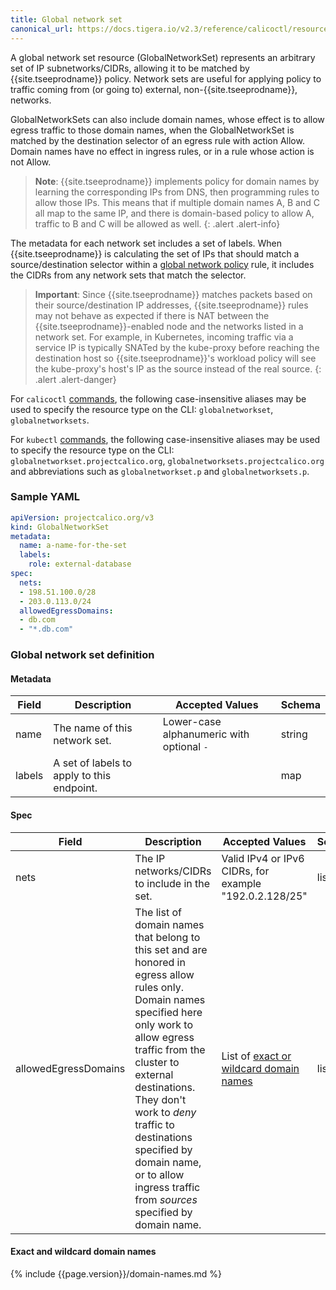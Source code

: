 ```yaml
---
title: Global network set
canonical_url: https://docs.tigera.io/v2.3/reference/calicoctl/resources/globalnetworkset
---
```


A global network set resource (GlobalNetworkSet) represents an arbitrary set of IP subnetworks/CIDRs,
allowing it to be matched by {{site.tseeprodname}} policy.  Network sets are useful for applying policy to traffic
coming from (or going to) external, non-{{site.tseeprodname}}, networks.

GlobalNetworkSets can also include domain names, whose effect is to allow egress traffic to those
domain names, when the GlobalNetworkSet is matched by the destination selector of an egress rule
with action Allow.  Domain names have no effect in ingress rules, or in a rule whose action is not
Allow.

> **Note**: {{site.tseeprodname}} implements policy for domain names by learning the
> corresponding IPs from DNS, then programming rules to allow those IPs.  This means that
> if multiple domain names A, B and C all map to the same IP, and there is domain-based
> policy to allow A, traffic to B and C will be allowed as well.
{: .alert .alert-info}

The metadata for each network set includes a set of labels.  When {{site.tseeprodname}} is calculating the set of
IPs that should match a source/destination selector within a
[global network policy]({{site.url}}/{{page.version}}/reference/resources/globalnetworkpolicy) rule, it includes
the CIDRs from any network sets that match the selector.

> **Important**: Since {{site.tseeprodname}} matches packets based on their source/destination IP addresses,
> {{site.tseeprodname}} rules may not behave as expected if there is NAT between the {{site.tseeprodname}}-enabled node and the
> networks listed in a network set.  For example, in Kubernetes, incoming traffic via a service IP is
> typically SNATed by the kube-proxy before reaching the destination host so {{site.tseeprodname}}'s workload
> policy will see the kube-proxy's host's IP as the source instead of the real source.
{: .alert .alert-danger}

For `calicoctl` [commands]({{site.url}}/{{page.version}}/reference/calicoctl/), the following case-insensitive aliases
may be used to specify the resource type on the CLI:
`globalnetworkset`, `globalnetworksets`.

For `kubectl` [commands](https://kubernetes.io/docs/reference/kubectl/overview/), the following case-insensitive aliases
may be used to specify the resource type on the CLI:
`globalnetworkset.projectcalico.org`, `globalnetworksets.projectcalico.org` and abbreviations such as
`globalnetworkset.p` and `globalnetworksets.p`.

### Sample YAML

```yaml
apiVersion: projectcalico.org/v3
kind: GlobalNetworkSet
metadata:
  name: a-name-for-the-set
  labels:
    role: external-database
spec:
  nets:
  - 198.51.100.0/28
  - 203.0.113.0/24
  allowedEgressDomains:
  - db.com
  - "*.db.com"
```

### Global network set definition

#### Metadata

| Field       | Description                                | Accepted Values   | Schema  |
|-------------|--------------------------------------------|-------------------|---------|
| name        | The name of this network set.              | Lower-case alphanumeric with optional `-`  | string  |
| labels      | A set of labels to apply to this endpoint. |                   | map     |

#### Spec

| Field       | Description                                  | Accepted Values                                         | Schema | Default    |
|-------------|----------------------------------------------|---------------------------------------------------------|--------|------------|
| nets        | The IP networks/CIDRs to include in the set. | Valid IPv4 or IPv6 CIDRs, for example "192.0.2.128/25"  | list   |            |
| allowedEgressDomains | The list of domain names that belong to this set and are honored in egress allow rules only.  Domain names specified here only work to allow egress traffic from the cluster to external destinations.  They don't work to _deny_ traffic to destinations specified by domain name, or to allow ingress traffic from _sources_ specified by domain name. | List of [exact or wildcard domain names](#exact-and-wildcard-domain-names) | list   |            |

#### Exact and wildcard domain names

{% include {{page.version}}/domain-names.md %}
